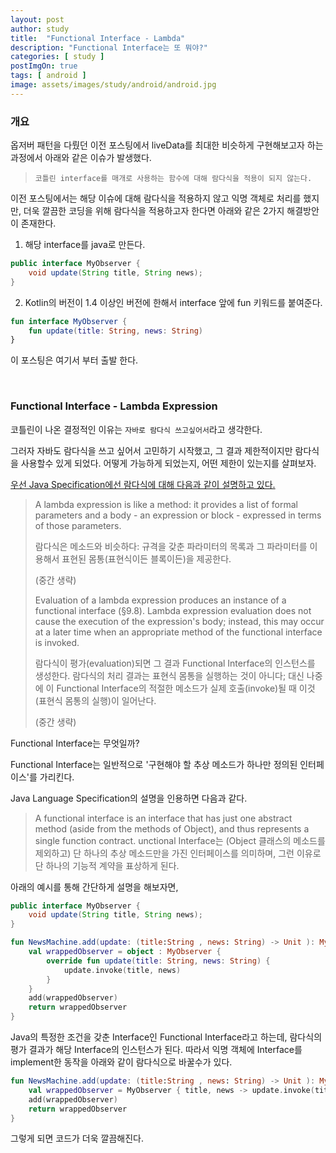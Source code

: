 ```yaml
---
layout: post
author: study
title:  "Functional Interface - Lambda"
description: "Functional Interface는 또 뭐야?"
categories: [ study ]
postImgOn: true
tags: [ android ]
image: assets/images/study/android/android.jpg
---
```


### 개요

옵저버 패턴을 다뤘던 이전 포스팅에서 liveData를 최대한 비슷하게 구현해보고자 하는 과정에서 아래와 같은 이슈가 발생했다.

> `코틀린 interface를 매개로 사용하는 함수에 대해 람다식을 적용이 되지 않는다.`
 
이전 포스팅에서는 해당 이슈에 대해 람다식을 적용하지 않고 익명 객체로 처리를 했지만, 더욱 깔끔한 코딩을 위해 람다식을 적용하고자 한다면 아래와 같은 2가지 해결방안이 존재한다.

1. 해당 interface를 java로 만든다.

```java
public interface MyObserver {
    void update(String title, String news);
}
```

2. Kotlin의 버전이 1.4 이상인 버전에 한해서 interface 앞에 fun 키워드를 붙여준다.

```kotlin
fun interface MyObserver {
    fun update(title: String, news: String)
}
```

이 포스팅은 여기서 부터 출발 한다.

<Br>

### Functional Interface - Lambda Expression

코틀린이 나온 결정적인 이유는 `자바로 람다식 쓰고싶어서`라고 생각한다. 

그러자 자바도 람다식을 쓰고 싶어서 고민하기 시작했고, 그 결과 제한적이지만 람다식을 사용할수 있게 되었다.
어떻게 가능하게 되었는지, 어떤 제한이 있는지를 살펴보자.

[우선 Java Specification에선 람다식에 대해 다음과 같이 설명하고 있다.](https://docs.oracle.com/javase/specs/jls/se8/html/jls-15.html#jls-15.27)

>A lambda expression is like a method: it provides a list of formal parameters and a body - an expression or block - expressed in terms of those parameters. 
>
>람다식은 메소드와 비슷하다: 규격을 갖춘 파라미터의 목록과 그 파라미터를 이용해서 표현된 몸통(표현식이든 블록이든)을 제공한다.
>
>(중간 생략)
>
>Evaluation of a lambda expression produces an instance of a functional interface (§9.8). Lambda expression evaluation does not cause the execution of the expression's body; instead, this may occur at a later time when an appropriate method of the functional interface is invoked. 
>
>람다식이 평가(evaluation)되면 그 결과 Functional Interface의 인스턴스를 생성한다. 람다식의 처리 결과는 표현식 몸통을 실행하는 것이 아니다; 대신 나중에 이 Functional Interface의 적절한 메소드가 실제 호출(invoke)될 때 이것(표현식 몸통의 실행)이 일어난다.
>
>(중간 생략)

Functional Interface는 무엇일까?

Functional Interface는 일반적으로 '구현해야 할 추상 메소드가 하나만 정의된 인터페이스'를 가리킨다. 

Java Language Specification의 설명을 인용하면 다음과 같다.

>A functional interface is an interface that has just one abstract method (aside from the methods of Object), and thus represents a single function contract.
>unctional Interface는 (Object 클래스의 메소드를 제외하고) 단 하나의 추상 메소드만을 가진 인터페이스를 의미하며, 그런 이유로 단 하나의 기능적 계약을 표상하게 된다.

아래의 예시를 통해 간단하게 설명을 해보자면,

```java
public interface MyObserver {
    void update(String title, String news);
}
```

```kotlin
fun NewsMachine.add(update: (title:String , news: String) -> Unit ): MyObserver {
    val wrappedObserver = object : MyObserver {
        override fun update(title: String, news: String) {
            update.invoke(title, news)
        }
    }
    add(wrappedObserver)
    return wrappedObserver
}
```

Java의 특정한 조건을 갖춘 Interface인 Functional Interface라고 하는데, 람다식의 평가 결과가 해당 Interface의 인스턴스가 된다. 따라서 익명 객체에 Interface를 implement한 동작을 아래와 같이 람다식으로 바꿀수가 있다.

```kotlin
fun NewsMachine.add(update: (title:String , news: String) -> Unit ): MyObserver {
    val wrappedObserver = MyObserver { title, news -> update.invoke(title, news) }
    add(wrappedObserver)
    return wrappedObserver
}
```


그렇게 되면 코드가 더욱 깔끔해진다.


